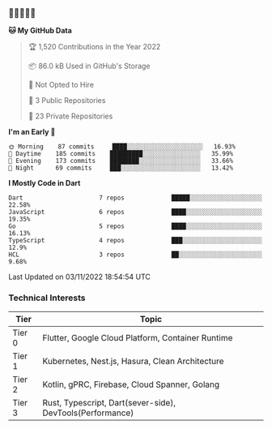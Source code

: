 ### 🤯🤯🤯🤯🤯

<!--START_SECTION:waka-->
**🐱 My GitHub Data** 

> 🏆 1,520 Contributions in the Year 2022
 > 
> 📦 86.0 kB Used in GitHub's Storage 
 > 
> 🚫 Not Opted to Hire
 > 
> 📜 3 Public Repositories 
 > 
> 🔑 23 Private Repositories  
 > 
**I'm an Early 🐤** 

```text
🌞 Morning    87 commits     ████░░░░░░░░░░░░░░░░░░░░░   16.93% 
🌆 Daytime    185 commits    █████████░░░░░░░░░░░░░░░░   35.99% 
🌃 Evening    173 commits    ████████░░░░░░░░░░░░░░░░░   33.66% 
🌙 Night      69 commits     ███░░░░░░░░░░░░░░░░░░░░░░   13.42%

```


**I Mostly Code in Dart** 

```text
Dart                     7 repos             █████░░░░░░░░░░░░░░░░░░░░   22.58% 
JavaScript               6 repos             ████░░░░░░░░░░░░░░░░░░░░░   19.35% 
Go                       5 repos             ████░░░░░░░░░░░░░░░░░░░░░   16.13% 
TypeScript               4 repos             ███░░░░░░░░░░░░░░░░░░░░░░   12.9% 
HCL                      3 repos             ██░░░░░░░░░░░░░░░░░░░░░░░   9.68%

```



 Last Updated on 03/11/2022 18:54:54 UTC
<!--END_SECTION:waka-->

### Technical Interests

| Tier | Topic | 
| -------- | -------- |
| Tier 0 | Flutter, Google Cloud Platform, Container Runtime |
| Tier 1 | Kubernetes, Nest.js, Hasura, Clean Architecture |
| Tier 2 | Kotlin, gPRC, Firebase, Cloud Spanner, Golang | 
| Tier 3 | Rust, Typescript, Dart(sever-side), DevTools(Performance) |
